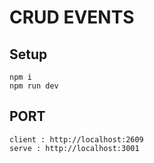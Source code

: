 # CRUD EVENTS

## Setup

```
npm i
npm run dev
```
## PORT

```
client : http://localhost:2609
serve : http://localhost:3001
```
